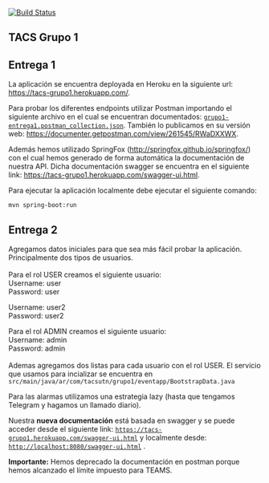 [![Build Status](https://travis-ci.org/leoguty91/tacs-grupo1-api.svg?branch=master)](https://travis-ci.org/leoguty91/tacs-grupo1-api)

**TACS Grupo 1**
--

 Entrega 1
 -

 La aplicación se encuentra deployada en Heroku en la siguiente url: https://tacs-grupo1.herokuapp.com/.
 
 Para probar los diferentes endpoints utilizar Postman importando el siguiente archivo en el cual se encuentran documentados: [`grupo1-entrega1.postman_collection.json`](postman/entrega1/grupo1-entrega1.postman_collection.json?ts=4). También lo publicamos en su versión web: https://documenter.getpostman.com/view/261545/RWaDXXWX.

 Además hemos utilizado SpringFox (http://springfox.github.io/springfox/) con el cual hemos generado de forma automática la documentación de nuestra API. Dicha documentación swagger se encuentra en el siguiente link: https://tacs-grupo1.herokuapp.com/swagger-ui.html.

 Para ejecutar la aplicación localmente debe ejecutar el siguiente comando:
 
    mvn spring-boot:run

Entrega 2
-
Agregamos datos iniciales para que sea más fácil probar la aplicación. Principalmente dos tipos de usuarios.<br />
<br />
Para el rol USER creamos el siguiente usuario:<br />
Username: user <br />
Password: user<br />

Username: user2 <br />
Password: user2<br />

Para el rol ADMIN creamos el siguiente usuario:<br />
Username: admin <br />
Password: admin<br />
<br />
Ademas agregamos dos listas para cada usuario con el rol USER. El servicio que usamos para incializar se encuentra en `src/main/java/ar/com/tacsutn/grupo1/eventapp/BootstrapData.java` 
<br />

Para las alarmas utilizamos una estrategia lazy (hasta que tengamos Telegram y hagamos un llamado diario).

Nuestra **nueva documentación** está basada en swagger y se puede acceder desde el siguiente link: [`https://tacs-grupo1.herokuapp.com/swagger-ui.html`](https://tacs-grupo1.herokuapp.com/swagger-ui.html) y localmente desde: [`http://localhost:8080/swagger-ui.html`](http://localhost:8080/swagger-ui.html) .

**Importante:** Hemos deprecado la documentación en postman porque hemos alcanzado el límite impuesto para TEAMS.

